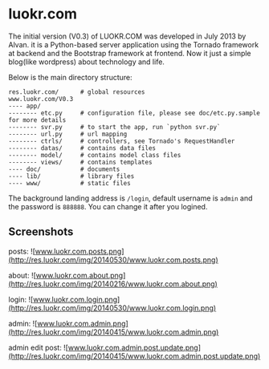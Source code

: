 luokr.com
=========

The initial version (V0.3) of LUOKR.COM was developed in July 2013 by Alvan. it is a Python-based server application using the Tornado framework at backend and the Bootstrap framework at frontend.
Now it just a simple blog(like wordpress) about technology and life.


Below is the main directory structure:

    res.luokr.com/      # global resources
    www.luokr.com/V0.3
    ---- app/
    -------- etc.py     # configuration file, please see doc/etc.py.sample for more details
    -------- svr.py     # to start the app, run `python svr.py`
    -------- url.py     # url mapping
    -------- ctrls/     # controllers, see Tornado's RequestHandler
    -------- datas/     # contains data files
    -------- model/     # contains model class files
    -------- views/     # contains templates
    ---- doc/           # documents
    ---- lib/           # library files
    ---- www/           # static files


The background landing address is `/login`, default username is `admin` and the password is `888888`.
You can change it after you logined.

Screenshots
-----------

posts:
![www.luokr.com.posts.png](http://res.luokr.com/img/20140530/www.luokr.com.posts.png)

about:
![www.luokr.com.about.png](http://res.luokr.com/img/20140216/www.luokr.com.about.png)

login:
![www.luokr.com.login.png](http://res.luokr.com/img/20140530/www.luokr.com.login.png)

admin:
![www.luokr.com.admin.png](http://res.luokr.com/img/20140415/www.luokr.com.admin.png)

admin edit post:
![www.luokr.com.admin.post.update.png](http://res.luokr.com/img/20140415/www.luokr.com.admin.post.update.png)

